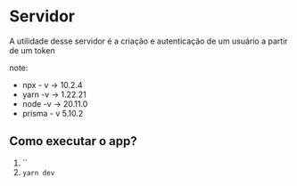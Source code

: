# Servidor

A utilidade desse servidor é a criação e autenticação de um usuário a partir de um token 

note:
* npx - v -> 10.2.4
* yarn -v -> 1.22.21
* node -v -> 20.11.0
* prisma - v 5.10.2

## Como executar o app?
  1. ``
  2. `yarn dev`


